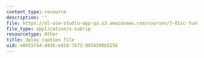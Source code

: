 ```yaml
---
content_type: resource
description: ''
file: https://ol-ocw-studio-app-qa.s3.amazonaws.com/courses/7-01sc-fundamentals-of-biology-fall-2011/e0415f44d436e4187672985450065256_pJDHi91yAaE.srt
file_type: application/x-subrip
resourcetype: Other
title: 3play caption file
uid: e0415f44-d436-e418-7672-985450065256
---
```

